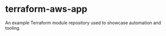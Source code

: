 # terraform-aws-app
An example Terraform module repository used to showcase automation and tooling.
